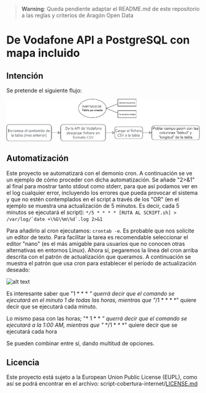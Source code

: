 > **Warning**:
> Queda pendiente adaptar el README.md de este repositorio a las reglas y criterios de Aragón Open Data
# De Vodafone API a PostgreSQL con mapa incluido
## Intención
Se pretende el siguiente flujo:

![alt text](https://github.com/aragonopendata/script-cobertura-internet/blob/main/images/schema.png)
## Automatización
Este proyecto se automatizará con el demonio cron. A continuación se ve un ejemplo de cómo proceder con dicha automatización. Se añade "2>&1" al final para mostrar tanto stdout como stderr, para que así podamos ver en el log cualquier error, incluyendo los errores que pueda provocar el sistema y que no estén contemplados en el script a través de los "OR" (en el ejemplo se muestra una actualización de 5 minutos. Es decir, cada 5 minutos se ejecutará el script):
```*/5 * * * * [RUTA AL SCRIPT.sh] > /var/log/`date +\%G\%m\%d`.log 2>&1```

Para añadirlo al cron ejecutamos:
```crontab -e```. Es probable que nos solicite un editor de texto. Para facilitar la tarea es recomendable seleccionar el editor "nano" (es el más amigable para usuarios que no conocen otras alternativas en entornos Linux).
Ahora sí, pegaremos la línea del cron arriba descrita con el patrón de actualización que queramos. A continuación se muestra el patrón que usa cron para establecer el período de actualización deseado:

![alt text](https://github.com/aragonopendata/script-cobertura-internet/blob/main/images/cron.png)

Es interesante saber que "1 * * * *" querrá decir que el comando se ejecutará en el minuto 1 de todas las horas, mientras que "*/1 * * * *" quiere decir que se ejecutará cada minuto.

Lo mismo pasa con las horas; "* 1 * * *" querrá decir que el comando se ejecutará a la 1:00 AM, mientras que "* */1 * * *" quiere decir que se ejecutará cada hora

Se pueden combinar entre sí, dando multitud de opciones.

## Licencia
Este proyecto está sujeto a la European Union Public License (EUPL), como así se podrá encontrar en el archivo: script-cobertura-internet/[LICENSE.md](./LICENSE.md)
